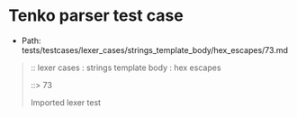 # Tenko parser test case

- Path: tests/testcases/lexer_cases/strings_template_body/hex_escapes/73.md

> :: lexer cases : strings template body : hex escapes
>
> ::> 73
>
> Imported lexer test
>
> <template body> incomplete hex character 2

## FAIL

## Input

`````js
`${"-->"}\x2q${"<--"}`
`````

## Output

_Note: the whole output block is auto-generated. Manual changes will be overwritten!_

Below follow outputs in four parsing modes: sloppy mode, strict mode script goal, module goal, web compat mode (always sloppy).

Note that the output parts are auto-generated by the test runner to reflect actual result.

### Sloppy mode

Parsed with script goal and as if the code did not start with strict mode header.

`````
throws: Parser error!
  Template contained an illegal escape, these are only allowed in _tagged_ templates in >=ES2018

`${"-->"}\x2q${"<--"}`
        ^^^^^^^------- error
`````

### Strict mode

Parsed with script goal but as if it was starting with `"use strict"` at the top.

_Output same as sloppy mode._

### Module goal

Parsed with the module goal.

_Output same as sloppy mode._

### Web compat mode

Parsed in sloppy script mode but with the web compat flag enabled.

_Output same as sloppy mode._
